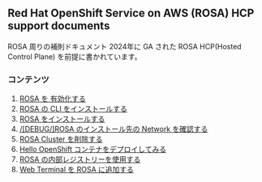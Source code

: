## Red Hat OpenShift Service on AWS (ROSA) HCP support documents
ROSA 周りの補則ドキュメント
2024年に GA された ROSA HCP(Hosted Control Plane) を前提に書かれています。

### コンテンツ

1. [ROSA を 有効化する](docs/rosa-hcp-prepare)
1. [ROSA の CLI をインストールする](docs/rosa-hcp-prepare)
1. [ROSA をインストールする](docs/rosa-hcp-create)
1. [/[DEBUG/]ROSA のインストール先の Network を確認する](docs/rosa-hcp-create)
1. [ROSA Cluster を削除する](docs/rosa-hcp-delete-cluster)
1. [Hello OpenShift コンテナをデプロイしてみる](docs/rosa-hcp-deploy-app)
1. [ROSA の内部レジストリーを使用する](docs/rosa-hcp-internal-registry)
1. [Web Terminal を ROSA に追加する](docs/install-web-terminal)


